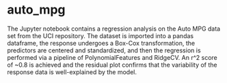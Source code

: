 # auto_mpg
The Jupyter notebook contains a regression analysis on the Auto MPG data set from the UCI repository. The dataset is imported into a pandas dataframe, the response undergoes a Box-Cox transformation, the predictors are centered and standardized, and then the regression is performed via a pipeline of PolynomialFeatures and RidgeCV. An r^2 score of ~0.8 is achieved and the residual plot confirms that the variability of the response data is well-explained by the model.
